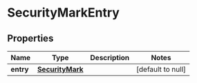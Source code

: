 # SecurityMarkEntry

## Properties
Name | Type | Description | Notes
------------ | ------------- | ------------- | -------------
**entry** | [**SecurityMark**](SecurityMark.md) |  | [default to null]



